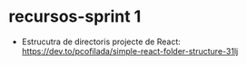 # recursos-sprint 1

- Estrucutra de directoris projecte de React: https://dev.to/pcofilada/simple-react-folder-structure-31lj
